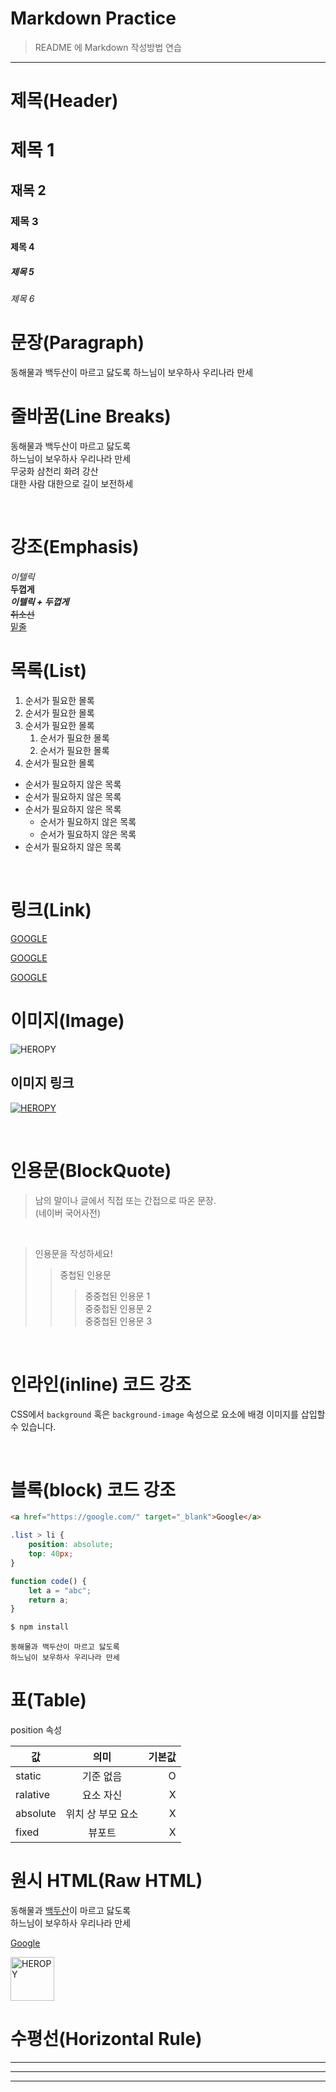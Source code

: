 # Markdown Practice

> README 에 Markdown 작성방법 연습


---

# 제목(Header)

# 제목 1
## 재목 2
### 제목 3
#### 제목 4
##### 제목 5
###### 제목 6



# 문장(Paragraph)

동해물과 백두산이 마르고 닳도록
하느님이 보우하사 우리나라 만세


# 줄바꿈(Line Breaks)

동해물과 백두산이 마르고 닳도록  
하느님이 보우하사 우리나라 만세  
무궁화 삼천리 화려 강산<br/>
대한 사람 대한으로 길이 보전하세


<br/>

# 강조(Emphasis)

_이텔릭_  
**두껍게**  
**_이텔릭 + 두껍게_**  
~~취소선~~  
<u>밑줄</u>  



# 목록(List)

1. 순서가 필요한 몰록
1. 순서가 필요한 몰록
1. 순서가 필요한 몰록  
    1. 순서가 필요한 몰록
    1. 순서가 필요한 몰록
1. 순서가 필요한 몰록  


- 순서가 필요하지 않은 목록
- 순서가 필요하지 않은 목록
- 순서가 필요하지 않은 목록
    - 순서가 필요하지 않은 목록
    - 순서가 필요하지 않은 목록
- 순서가 필요하지 않은 목록

<br/>


# 링크(Link)

<a href="" title="GOOGLE로 이동!" target="_blank">GOOGLE</a>

[GOOGLE](https://www.google.co.kr/)

[GOOGLE](https://www.google.co.kr/ "GOOGLE로 이동!")


# 이미지(Image)

![HEROPY](https://heropy.blog/css/images/logo.png)

## 이미지 링크

[![HEROPY](https://heropy.blog/css/images/logo.png)](https://heropy.blog/)


<br/>

# 인용문(BlockQuote)

> 남의 말이나 글에서 직접 또는 간접으로 따온 문장.  
> (네이버 국어사전)
<br/>

> 인용문을 작성하세요!
>> 중첩된 인용문
>>> 중중첩된 인용문 1  
>>> 중중첩된 인용문 2  
>>> 중중첩된 인용문 3  

<br/>

# 인라인(inline) 코드 강조

CSS에서 `background` 혹은 `background-image` 속성으로 요소에 배경 이미지를 삽입할 수 있습니다.

<br/>

# 블록(block) 코드 강조

```html
<a href="https://google.com/" target="_blank">Google</a>
```  

```css
.list > li {
    position: absolute;
    top: 40px;
}
```  

```js
function code() {
    let a = "abc";
    return a;
}
```  

```zsh
$ npm install
```  

```plaintext
동해물과 백두산이 마르고 닳도록  
하느님이 보우하사 우리나라 만세
```  


# 표(Table)

position 속성

값 | 의미 | 기본값  
-- | :--: | --:  
static | 기준 없음 | O  
ralative | 요소 자신 | X  
absolute | 위치 상 부모 요소 | X  
fixed | 뷰포트 | X  


# 원시 HTML(Raw HTML)

동해물과 <span style="text-decoration: underline;">백두산</span>이 마르고 닳도록<br/>
하느님이 보우하사 우리나라 만세  

<a href="http://google.com/" title="Google로 이동!" target="_blank">Google</a>  

<img width="70" src="https://heropy.blog/css/images/logo.png" alt="HEROPY" />

<br/>

# 수평선(Horizontal Rule)

---

***

___










